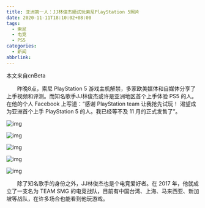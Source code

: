 ```yaml
---
title: 亚洲第一人：JJ林俊杰晒试玩索尼PlayStation 5照片
date: 2020-11-11T18:10:02+08:00
tags:
  - 索尼
  - 电竞
  - PS5
categories:
  - 新闻
abbrlink:
---
```


本文来自cnBeta

　　昨晚8点，索尼 PlayStation 5 游戏主机解禁，多家欧美媒体和自媒体分享了上手视频和评测。而知名歌手JJ林俊杰或许是亚洲地区首个上手体验 PS5 的人。在他的个人 Facebook 上写道：“感谢 PlayStation team 让我抢先试玩！ 渴望成为亚洲首个上手 PlayStation 5 的人。我已经等不及 11 月的正式发售了”。

![img](https://cdn.jsdelivr.net/gh/yakeing/Documentation@main/Hexo/images/e4d5-kcaeqzx7773554.jpg)

![img](https://cdn.jsdelivr.net/gh/yakeing/Documentation@main/Hexo/images/55e1-kcaeqzx7773584.jpg)

![img](https://cdn.jsdelivr.net/gh/yakeing/Documentation@main/Hexo/images/6cae-kcaeqzx7773583.jpg)

![img](https://cdn.jsdelivr.net/gh/yakeing/Documentation@main/Hexo/images/6c3b-kcaeqzx7773631.jpg)

![img](https://cdn.jsdelivr.net/gh/yakeing/Documentation@main/Hexo/images/cf36-kcaeqzx7773633.jpg)

　　除了知名歌手的身份之外，JJ林俊杰也是个电竞爱好者。在 2017 年，他就成立了一支名为 TEAM SMG 的电竞战队，目前有中国台湾、上海、马来西亚、新加坡等战队，在许多场合也能看到他玩游戏。
